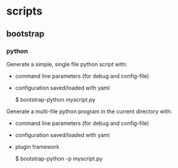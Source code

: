 # scripts

## bootstrap

### python

Generate a simple, single file python script with:

* command line parameters (for debug and config-file)
* configuration saved/loaded with yaml

    $ bootstrap-python myscript.py

Generate a multi-file python program in the current directory with:

* command line parameters (for debug and config-file)
* configuration saved/loaded with yaml
* plugin framework

    $ bootstrap-python -p myscript.py
